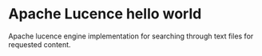 # Apache Lucence hello world
Apache lucence engine implementation for searching through text files for requested content.